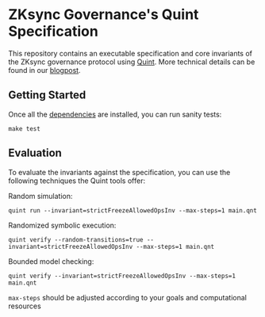 # ZKsync Governance's Quint Specification

This repository contains an executable specification and core invariants of the ZKsync governance protocol using [Quint](https://github.com/informalsystems/quint).
More technical details can be found in our [blogpost](https://protocols-made-fun.com/zksync/matterlabs/quint/specification/modelchecking/2024/09/12/zksync-governance.html).

## Getting Started

Once all the [dependencies](https://quint-lang.org/docs/getting-started) are installed, you can run sanity tests:
```
make test
```

## Evaluation

To evaluate the invariants against the specification, you can use the following techniques the Quint tools offer:

Random simulation:

```
quint run --invariant=strictFreezeAllowedOpsInv --max-steps=1 main.qnt
```

Randomized symbolic execution:

```
quint verify --random-transitions=true --invariant=strictFreezeAllowedOpsInv --max-steps=1 main.qnt
```

Bounded model checking:
```
quint verify --invariant=strictFreezeAllowedOpsInv --max-steps=1 main.qnt
```
`max-steps` should be adjusted according to your goals and computational resources
